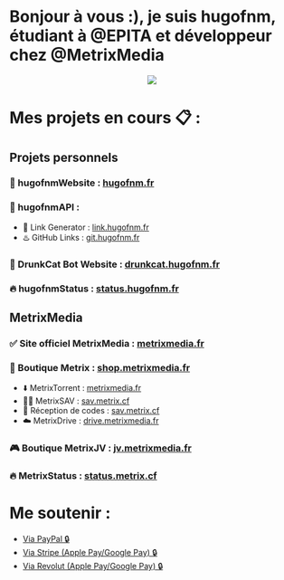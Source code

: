 # Bonjour à vous :), je suis hugofnm, étudiant à @EPITA et développeur chez @MetrixMedia

<p align="center"> 
    <img src="https://github-readme-stats.vercel.app/api?username=hugofnm&show_icons=true&theme=tokyonight">
</p>

# Mes projets en cours 📋 :

## Projets personnels

### 🥴 hugofnmWebsite : <a href="https://hugofnm.fr">hugofnm.fr</a>
### 🧩 hugofnmAPI :
- 🔗 Link Generator : <a href="https://link.hugofnm.fr">link.hugofnm.fr</a>
- ♨️ GitHub Links : <a href="https://git.hugofnm.fr">git.hugofnm.fr</a>
### 🤖 DrunkCat Bot Website : <a href="https://drunkcat.hugofnm.fr">drunkcat.hugofnm.fr</a>
### 🔥 hugofnmStatus : <a href="https://status.hugofnm.fr">status.hugofnm.fr</a>

## MetrixMedia
### ✅ Site officiel MetrixMedia : <a href="https://metrixmedia.fr">metrixmedia.fr</a>
### 🛒 Boutique Metrix : <a href="https://shop.metrixmedia.fr">shop.metrixmedia.fr</a>
- ⬇️ MetrixTorrent : <a href="https://shop.metrixmedia.fr/divers/torrentdownloader">metrixmedia.fr</a>
- 🧑‍🔧 MetrixSAV : <a href="https://sav.metrix.cf">sav.metrix.cf</a>
- 📩 Réception de codes : <a href="https://sav.metrix.cf">sav.metrix.cf</a>
- ☁️ MetrixDrive : <a href="https://drive.metrixmedia.fr">drive.metrixmedia.fr</a>
### 🎮 Boutique MetrixJV : <a href="https://jv.metrixmedia.fr">jv.metrixmedia.fr</a>
### 🔥 MetrixStatus : <a href="https://status.metrix.cf">status.metrix.cf</a>

# Me soutenir : 
- <a href="https://paypal.me/ougau/">Via PayPal 🔒</a>
- <a href="https://buy.stripe.com/3csaFkajK78zaE85kl">Via Stripe (Apple Pay/Google Pay) 🔒</a>
- <a href="https://revolut.me/hugofnm">Via Revolut (Apple Pay/Google Pay) 🔒</a>
